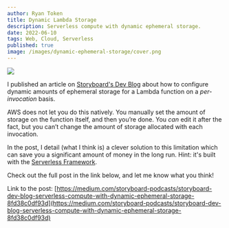 ```yaml
---
author: Ryan Token
title: Dynamic Lambda Storage
description: Serverless compute with dynamic ephemeral storage.
date: 2022-06-10
tags: Web, Cloud, Serverless
published: true
image: /images/dynamic-ephemeral-storage/cover.png
---
```


[<img src="/images/dynamic-ephemeral-storage/dynamic-ephemeral-storage.png">](https://medium.com/storyboard-podcasts/storyboard-dev-blog-serverless-compute-with-dynamic-ephemeral-storage-8fd38c0df93d)

I published an article on [Storyboard's Dev Blog](https://medium.com/storyboard-podcasts/storyboard-dev-blog-serverless-compute-with-dynamic-ephemeral-storage-8fd38c0df93d) about how to configure dynamic amounts of ephemeral storage for a Lambda function on a *per-invocation* basis.

AWS does not let you do this natively. You manually set the amount of storage on the function itself, and then you’re done. You *can* edit it after the fact, but you can’t change the amount of storage allocated with each invocation.

In the post, I detail (what I think is) a clever solution to this limitation which can save you a significant amount of money in the long run. Hint: it's built with the [Serverless Framework](https://www.serverless.com/framework).

Check out the full post in the link below, and let me know what you think!

Link to the post: [https://medium.com/storyboard-podcasts/storyboard-dev-blog-serverless-compute-with-dynamic-ephemeral-storage-8fd38c0df93d](https://medium.com/storyboard-podcasts/storyboard-dev-blog-serverless-compute-with-dynamic-ephemeral-storage-8fd38c0df93d)
